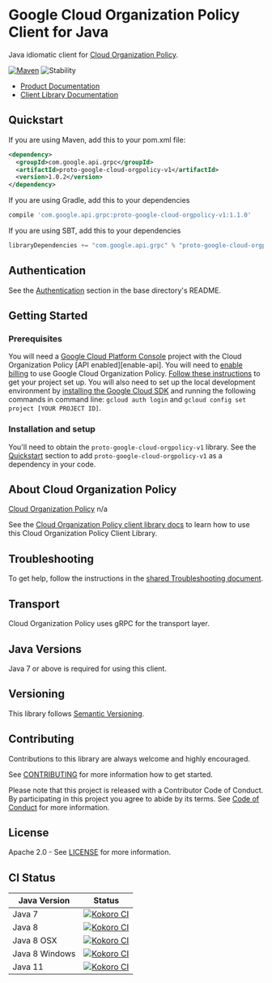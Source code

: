 # Google Cloud Organization Policy Client for Java

Java idiomatic client for [Cloud Organization Policy][product-docs].

[![Maven][maven-version-image]][maven-version-link]
![Stability][stability-image]

- [Product Documentation][product-docs]
- [Client Library Documentation][javadocs]

## Quickstart


If you are using Maven, add this to your pom.xml file:

```xml
<dependency>
  <groupId>com.google.api.grpc</groupId>
  <artifactId>proto-google-cloud-orgpolicy-v1</artifactId>
  <version>1.0.2</version>
</dependency>
```

[//]: # ({x-version-update-start:proto-google-cloud-orgpolicy-v1:released})

If you are using Gradle, add this to your dependencies
```Groovy
compile 'com.google.api.grpc:proto-google-cloud-orgpolicy-v1:1.1.0'
```
If you are using SBT, add this to your dependencies
```Scala
libraryDependencies += "com.google.api.grpc" % "proto-google-cloud-orgpolicy-v1" % "1.1.0"
```
[//]: # ({x-version-update-end})

## Authentication

See the [Authentication][authentication] section in the base directory's README.

## Getting Started

### Prerequisites

You will need a [Google Cloud Platform Console][developer-console] project with the Cloud Organization Policy [API enabled][enable-api].
You will need to [enable billing][enable-billing] to use Google Cloud Organization Policy.
[Follow these instructions][create-project] to get your project set up. You will also need to set up the local development environment by
[installing the Google Cloud SDK][cloud-sdk] and running the following commands in command line:
`gcloud auth login` and `gcloud config set project [YOUR PROJECT ID]`.

### Installation and setup

You'll need to obtain the `proto-google-cloud-orgpolicy-v1` library.  See the [Quickstart](#quickstart) section
to add `proto-google-cloud-orgpolicy-v1` as a dependency in your code.

## About Cloud Organization Policy


[Cloud Organization Policy][product-docs] n/a

See the [Cloud Organization Policy client library docs][javadocs] to learn how to
use this Cloud Organization Policy Client Library.






## Troubleshooting

To get help, follow the instructions in the [shared Troubleshooting document][troubleshooting].

## Transport

Cloud Organization Policy uses gRPC for the transport layer.

## Java Versions

Java 7 or above is required for using this client.

## Versioning


This library follows [Semantic Versioning](http://semver.org/).


## Contributing


Contributions to this library are always welcome and highly encouraged.

See [CONTRIBUTING][contributing] for more information how to get started.

Please note that this project is released with a Contributor Code of Conduct. By participating in
this project you agree to abide by its terms. See [Code of Conduct][code-of-conduct] for more
information.

## License

Apache 2.0 - See [LICENSE][license] for more information.

## CI Status

Java Version | Status
------------ | ------
Java 7 | [![Kokoro CI][kokoro-badge-image-1]][kokoro-badge-link-1]
Java 8 | [![Kokoro CI][kokoro-badge-image-2]][kokoro-badge-link-2]
Java 8 OSX | [![Kokoro CI][kokoro-badge-image-3]][kokoro-badge-link-3]
Java 8 Windows | [![Kokoro CI][kokoro-badge-image-4]][kokoro-badge-link-4]
Java 11 | [![Kokoro CI][kokoro-badge-image-5]][kokoro-badge-link-5]

[product-docs]: n/a
[javadocs]: https://googleapis.dev/java/proto-google-cloud-orgpolicy-v1/latest/index.html
[kokoro-badge-image-1]: http://storage.googleapis.com/cloud-devrel-public/java/badges/java-orgpolicy/java7.svg
[kokoro-badge-link-1]: http://storage.googleapis.com/cloud-devrel-public/java/badges/java-orgpolicy/java7.html
[kokoro-badge-image-2]: http://storage.googleapis.com/cloud-devrel-public/java/badges/java-orgpolicy/java8.svg
[kokoro-badge-link-2]: http://storage.googleapis.com/cloud-devrel-public/java/badges/java-orgpolicy/java8.html
[kokoro-badge-image-3]: http://storage.googleapis.com/cloud-devrel-public/java/badges/java-orgpolicy/java8-osx.svg
[kokoro-badge-link-3]: http://storage.googleapis.com/cloud-devrel-public/java/badges/java-orgpolicy/java8-osx.html
[kokoro-badge-image-4]: http://storage.googleapis.com/cloud-devrel-public/java/badges/java-orgpolicy/java8-win.svg
[kokoro-badge-link-4]: http://storage.googleapis.com/cloud-devrel-public/java/badges/java-orgpolicy/java8-win.html
[kokoro-badge-image-5]: http://storage.googleapis.com/cloud-devrel-public/java/badges/java-orgpolicy/java11.svg
[kokoro-badge-link-5]: http://storage.googleapis.com/cloud-devrel-public/java/badges/java-orgpolicy/java11.html
[stability-image]: https://img.shields.io/badge/stability-ga-green
[maven-version-image]: https://img.shields.io/maven-central/v/com.google.api.grpc/proto-google-cloud-orgpolicy-v1.svg
[maven-version-link]: https://search.maven.org/search?q=g:com.google.api.grpc%20AND%20a:proto-google-cloud-orgpolicy-v1&core=gav
[authentication]: https://github.com/googleapis/google-cloud-java#authentication
[developer-console]: https://console.developers.google.com/
[create-project]: https://cloud.google.com/resource-manager/docs/creating-managing-projects
[cloud-sdk]: https://cloud.google.com/sdk/
[troubleshooting]: https://github.com/googleapis/google-cloud-common/blob/master/troubleshooting/readme.md#troubleshooting
[contributing]: https://github.com/googleapis/java-orgpolicy/blob/master/CONTRIBUTING.md
[code-of-conduct]: https://github.com/googleapis/java-orgpolicy/blob/master/CODE_OF_CONDUCT.md#contributor-code-of-conduct
[license]: https://github.com/googleapis/java-orgpolicy/blob/master/LICENSE
[enable-billing]: https://cloud.google.com/apis/docs/getting-started#enabling_billing

[libraries-bom]: https://github.com/GoogleCloudPlatform/cloud-opensource-java/wiki/The-Google-Cloud-Platform-Libraries-BOM
[shell_img]: https://gstatic.com/cloudssh/images/open-btn.png
